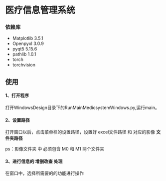 # 医疗信息管理系统

### 依赖库

- Matplotlib     3.5.1
- Openpyxl      3.0.9
- pyqt5             5.15.6
- pathlib           1.0.1
- torch             
- torchvision  



## 使用

#### 1、打开程序

打开WindowsDesign目录下的RunMainMedicsystemWindows.py,运行main。

#### 2、设置路径

打开窗口以后，点击菜单栏的设置路径，设置好 excel文件路径 和 对应的影像 **文件夹路径** 

ps：影像文件夹 中 必须包含 M0 和 M1 两个文件夹

#### 3、进行信息的 增删改查 处理
在窗口中，选择所需要的的功能进行操作





